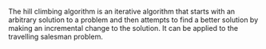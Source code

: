The hill climbing algorithm is an iterative algorithm that starts with an arbitrary solution to a problem and then attempts to find a better solution by making an incremental change to the solution. It can be applied to the travelling salesman problem.

